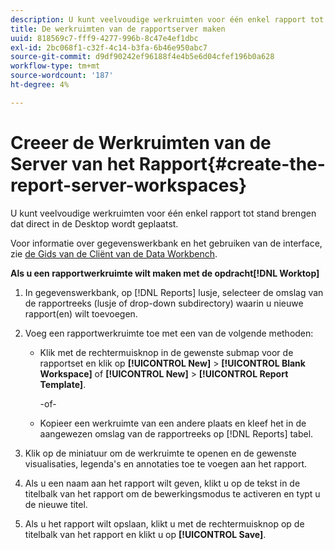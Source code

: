 ```yaml
---
description: U kunt veelvoudige werkruimten voor één enkel rapport tot stand brengen dat direct in de Desktop wordt geplaatst.
title: De werkruimten van de rapportserver maken
uuid: 818569c7-fff9-4277-996b-8c47e4ef1dbc
exl-id: 2bc068f1-c32f-4c14-b3fa-6b46e950abc7
source-git-commit: d9df90242ef96188f4e4b5e6d04cfef196b0a628
workflow-type: tm+mt
source-wordcount: '187'
ht-degree: 4%

---
```


# Creeer de Werkruimten van de Server van het Rapport{#create-the-report-server-workspaces}

U kunt veelvoudige werkruimten voor één enkel rapport tot stand brengen dat direct in de Desktop wordt geplaatst.

Voor informatie over gegevenswerkbank en het gebruiken van de interface, zie [de Gids van de Cliënt van de Data Workbench](https://docs.adobe.com/content/help/en/data-workbench/using/client/t-open-ins.html).

**Als u een rapportwerkruimte wilt maken met de opdracht[!DNL Worktop]**

1. In gegevenswerkbank, op [!DNL Reports] lusje, selecteer de omslag van de rapportreeks (lusje of drop-down subdirectory) waarin u nieuwe rapport(en) wilt toevoegen.
1. Voeg een rapportwerkruimte toe met een van de volgende methoden:

   * Klik met de rechtermuisknop in de gewenste submap voor de rapportset en klik op **[!UICONTROL New]** > **[!UICONTROL Blank Workspace]** of **[!UICONTROL New]** > **[!UICONTROL Report Template]**.

      -of-

   * Kopieer een werkruimte van een andere plaats en kleef het in de aangewezen omslag van de rapportreeks op [!DNL Reports] tabel.

1. Klik op de miniatuur om de werkruimte te openen en de gewenste visualisaties, legenda&#39;s en annotaties toe te voegen aan het rapport.
1. Als u een naam aan het rapport wilt geven, klikt u op de tekst in de titelbalk van het rapport om de bewerkingsmodus te activeren en typt u de nieuwe titel.
1. Als u het rapport wilt opslaan, klikt u met de rechtermuisknop op de titelbalk van het rapport en klikt u op **[!UICONTROL Save]**.
